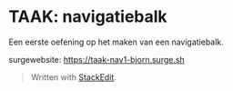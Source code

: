# TAAK: navigatiebalk

Een eerste oefening op het maken van een navigatiebalk.

surgewebsite: https://taak-nav1-bjorn.surge.sh

> Written with [StackEdit](https://stackedit.io/).
